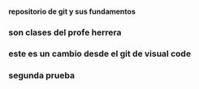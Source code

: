 #### repositorio de git y sus fundamentos
###  son clases del profe herrera 


### este es un cambio desde el git de visual code
### segunda prueba